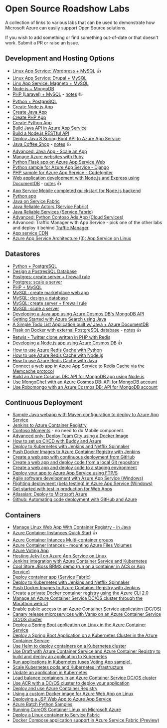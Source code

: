 # Open Source Roadshow Labs
A collection of links to various labs that can be used to demonstrate how Microsoft Azure can easily support Open Source solutions.

If you wish to add something or find something out-of-date or that doesn't work. Submit a PR or raise an Issue.

## Development and Hosting Options

* [Linux App Service: Wordpress + MySQL](https://github.com/Azure-App-Service/apps/tree/master/Wordpress) :thumbsup:
* [Linux App Service: Drupal + MySQL](https://github.com/Azure-App-Service/apps/tree/master/drupal-mysql)
* [Linx App Service: Magneto + MySQL](https://github.com/Azure-App-Service/apps/tree/master/Magneto)
* [Node.js + MongoDB](https://docs.microsoft.com/en-us/azure/app-service-web/app-service-web-tutorial-nodejs-mongodb-app)
* [PHP (Laravel) + MySQL](https://docs.microsoft.com/en-us/azure/app-service-web/app-service-web-tutorial-php-mysql) - [notes](PHP-Laravel+MySQL.md) :thumbsup:
* [Python + PostgreSQL](https://docs.microsoft.com/en-us/azure/app-service-web/app-service-web-tutorial-docker-python-postgresql-app)
* [Create Node.js App](https://docs.microsoft.com/en-us/azure/app-service-web/app-service-web-get-started-nodejs)
* [Create Java App](https://docs.microsoft.com/en-us/azure/app-service-web/app-service-web-get-started-java)
* [Create PHP App](https://docs.microsoft.com/en-us/azure/app-service-web/app-service-web-get-started-php)
* [Create Python App](https://docs.microsoft.com/en-us/azure/app-service-web/app-service-web-get-started-python)
* [Build Java API in Azure App Service](https://docs.microsoft.com/en-au/azure/app-service-api/app-service-api-java-api-app)
* [Build a Node.js RESTful API](https://docs.microsoft.com/en-au/azure/app-service-api/app-service-api-nodejs-api-app)
* [Deploy Java 8 Spring Boot API to Azure App Service](https://blogs.msdn.microsoft.com/cloud_solution_architect/2016/11/23/deploy-java-8-spring-boot-api-to-azure-app-service/)
* [Java Coffee Shop](https://github.com/Azure-Samples/app-service-web-java-get-started) - [notes](Java-Coffee-Shop.md) :thumbsup:
* [Advanced: Java App - Scale an App](https://github.com/Azure-Samples/app-service-java-scale-web-apps-on-linux)
* [Manage Azure websites with Ruby](https://github.com/Azure-Samples/app-service-web-ruby-manage)
* [Python Flask app on Azure App Service Web](https://github.com/Azure-Samples/python-docs-hello-world)
* [Python sample for Azure App Service - Django](https://github.com/Azure-Samples/app-service-web-python-get-started)
* [PHP sample for Azure App Service - CodeIgniter](https://github.com/Azure-Samples/app-service-web-php-get-started)
* [Web application development with Node.js and Express using DocumentDB](https://github.com/sjwaight/documentdb-node-todo-app) - [notes](node-express-docdb.md) :thumbsup: 
* [App Service Mobile completed quickstart for Node.js backend](https://github.com/Azure-Samples/app-service-mobile-nodejs-backend-quickstart)
* [Python app](https://github.com/Microsoft/TechnicalCommunityContent/tree/master/Open%20Dev%20Framework/Python/Session%202%20-%20Hands%20On)
* [Java on Service Fabric](https://docs.microsoft.com/en-us/azure/service-fabric/service-fabric-create-your-first-linux-application-with-java)
* [Java Reliable Actors (Service Fabric)](https://docs.microsoft.com/en-us/azure/service-fabric/service-fabric-reliable-actors-get-started-java)
* [Java Reliable Services (Service Fabric)](https://docs.microsoft.com/en-us/azure/service-fabric/service-fabric-reliable-services-quick-start-java)
* [Advanced: Python Contoso Ads App (Cloud Services)](https://github.com/Azure-Samples/cloud-services-python-contoso-ads-application)
* Advanced: Traffic Manager with App Service - pick one of the other labs and deploy it behind [Traffic Manager](https://docs.microsoft.com/en-us/azure/traffic-manager/).
* [App service CDN](https://docs.microsoft.com/en-us/azure/app-service-web/app-service-web-tutorial-content-delivery-network)
* [Azure App Service Architecture (3): App Service on Linux](http://itnerd.space/2016/11/02/azure-app-service-architecture-3-app-service-on-linux/)

## Datastores

* [Python + PostgreSQL](https://docs.microsoft.com/en-us/azure/app-service-web/app-service-web-tutorial-docker-python-postgresql-app)
* [Design a PostresSQL Database](https://docs.microsoft.com/en-us/azure/postgresql/tutorial-design-database-using-azure-cli)
* [Postgres: create server + firewall rule](https://docs.microsoft.com/en-us/azure/postgresql/scripts/sample-create-server-and-firewall-rule?toc=%2fcli%2fazure%2ftoc.json)
* [Postgres: scale a server](https://docs.microsoft.com/en-us/azure/postgresql/scripts/sample-scale-server-up-or-down?toc=%2fcli%2fazure%2ftoc.json)
* [PHP + MySQL](https://docs.microsoft.com/en-us/azure/app-service-web/app-service-web-tutorial-php-mysql?toc=%2fazure%2fmysql%2ftoc.json)
* [MySQL: create marketplace web app](https://docs.microsoft.com/en-us/azure/app-service-web/app-service-web-create-web-app-from-marketplace?toc=%2fazure%2fmysql%2ftoc.json)
* [MySQL: design a database](https://docs.microsoft.com/en-us/azure/mysql/tutorial-design-database-using-cli)
* [MySQL: create server + firewall rule](https://docs.microsoft.com/en-us/azure/mysql/scripts/sample-create-server-and-firewall-rule?toc=%2fcli%2fazure%2ftoc.json)
* [MySQL: scale a server](https://docs.microsoft.com/en-us/azure/mysql/scripts/sample-scale-server?toc=%2fcli%2fazure%2ftoc.json)
* [Developing a Java app using Azure Cosmos DB's MongoDB API](https://github.com/Azure-Samples/azure-cosmos-db-mongodb-java-getting-started)
* [Getting Started with Azure Search using Java](	https://github.com/Azure-Samples/search-java-getting-started)
* [A Simple Todo List Application built w/ Java + Azure DocumentDB](	https://github.com/Azure-Samples/documentdb-java-todo-app)
* [Flask on Docker with external PostgreSQL database](	https://github.com/Azure-Samples/docker-flask-postgres) - [notes](docker-flask-postgres.md) :thumbsup:
* [Retwis - Twitter clone written in PHP with Redis](	https://github.com/Azure-Samples/app-service-web-php-retwis)
* [Developing a Node.js app using Azure Cosmos DB](	https://github.com/Azure-Samples/azure-cosmos-db-documentdb-nodejs-getting-started) :thumbsup:
* [How to use Azure Redis Cache with Python](	https://docs.microsoft.com/en-us/azure/redis-cache/cache-python-get-started)
* [How to use Azure Redis Cache with Node.js](	https://docs.microsoft.com/en-us/azure/redis-cache/cache-nodejs-get-started)
* [How to use Azure Redis Cache with Java](https://docs.microsoft.com/en-us/azure/redis-cache/cache-java-get-started)
* [Connect a web app in Azure App Service to Redis Cache via the Memcache protocol](https://docs.microsoft.com/en-us/azure/app-service-web/web-sites-connect-to-redis-using-memcache-protocol?toc=%2fazure%2fredis-cache%2ftoc.json)
* [Build an Azure Cosmos DB: API for MongoDB app using Node.js](https://docs.microsoft.com/en-us/azure/cosmos-db/mongodb-samples)
* [Use MongoChef with an Azure Cosmos DB: API for MongoDB account](https://docs.microsoft.com/en-us/azure/cosmos-db/mongodb-mongochef)
* [Use Robomongo with an Azure Cosmos DB: API for MongoDB account](https://docs.microsoft.com/en-us/azure/cosmos-db/mongodb-robomongo)

## Continuous Deployment

* [Sample Java webapp with Maven configuration to deploy to Azure App Service](https://github.com/Azure-Samples/app-service-maven)	
* [Jenkins to Azure Container Registry](https://github.com/Azure/azure-quickstart-templates/tree/master/201-jenkins-acr)
* [Contoso Moments](https://github.com/azure-appservice-samples/ContosoMoments) - no need to do Mobile component.
* [Advanced only: Deploy Team City using a Docker Image](https://hub.docker.com/r/jetbrains/teamcity-server/)
* [How to set up CI/CD with Buddy and Azure](https://hackernoon.com/how-to-set-up-ci-cd-with-buddy-and-azure-b9ec91e8c4ff)
* [Deploy to Kubernetes with Jenkins and Netflix Spinnaker](	https://github.com/Azure/azure-quickstart-templates/tree/master/301-jenkins-acr-spinnaker-k8s)
* [Push Docker Images to Azure Container Registry with Jenkins](	https://github.com/Azure/azure-quickstart-templates/tree/master/201-jenkins-acr)
* [Create a web app with continuous deployment from GitHub](	https://docs.microsoft.com/en-us/azure/app-service-web/scripts/app-service-cli-continuous-deployment-github)
* [Create a web app and deploy code from a local Git repository](	https://docs.microsoft.com/en-us/azure/app-service-web/scripts/app-service-cli-deploy-local-git?toc=%2fcli%2fazure%2ftoc.json)
* [Create a web app and deploy code to a staging environment](	https://docs.microsoft.com/en-us/azure/app-service-web/scripts/app-service-cli-deploy-staging-environment?toc=%2fcli%2fazure%2ftoc.json)
* [Deploy your app to Azure App Service using FTP/S](	https://docs.microsoft.com/en-us/azure/app-service-web/app-service-deploy-ftp)
* [Agile software development with Azure App Service (Windows)](	https://docs.microsoft.com/en-us/azure/app-service-web/app-service-agile-software-development)
* [Flighting deployment (beta testing) in Azure App Service (Windows)](	https://docs.microsoft.com/en-us/azure/app-service-web/app-service-web-test-in-production-controlled-test-flight)
* [Get started with test in production for Web Apps](	https://docs.microsoft.com/en-us/azure/app-service-web/app-service-web-test-in-production-get-start)
* [Atlassian: Deploy to Microsoft Azure](https://confluence.atlassian.com/bitbucket/deploy-to-microsoft-azure-900820699.html)
* [Github: Automating code deployment with GitHub and Azure](https://github.com/blog/2056-automating-code-deployment-with-github-and-azure)

## Containers

* [Manage Linux Web App With Container Registry - in Java](https://github.com/Azure-Samples/app-service-java-deploy-image-from-acr-to-linux)
* [Azure Container Instances Quick Start](https://docs.microsoft.com/en-us/azure/container-instances/container-instances-quickstart) :thumbsup:
* [Azure Container Intances Multi-container groups](https://docs.microsoft.com/en-us/azure/container-instances/container-instances-multi-container-group)
* [Azure Container Intances - mounting Azure Files Volumes](https://docs.microsoft.com/en-us/azure/container-instances/container-instances-mounting-azure-files-volume)
* [Azure Voting App](https://github.com/Azure-Samples/azure-voting-app)
* [Hosting Jekyll on Azure App Service on Linux](http://anthonychu.ca/post/jekyll-azure-app-service-linux/)
* [Jenkins integration with Azure Container Service and Kubernetes](https://docs.microsoft.com/en-us/azure/container-service/container-service-kubernetes-jenkins)
* [Cool Store JBoss BRMS demo (run on a container in ACS or App Service)](https://github.com/jbossdemocentral/brms-coolstore-demo)
* [Deploy container app (Service Fabric)](https://docs.microsoft.com/en-us/azure/service-fabric/service-fabric-deploy-container-linux)
* [Deploy to Kubernetes with Jenkins and Netflix Spinnaker](https://github.com/Azure/azure-quickstart-templates/tree/master/301-jenkins-acr-spinnaker-k8s)
* [Push Docker Images to Azure Container Registry with Jenkins](https://github.com/Azure/azure-quickstart-templates/tree/master/201-jenkins-acr)
* [Create a private Docker container registry using the Azure CLI 2.0	](https://docs.microsoft.com/en-au/azure/container-registry/container-registry-get-started-azure-cli)
* [Manage an Azure Container Service DC/OS cluster through the Marathon web UI](https://docs.microsoft.com/en-us/azure/container-service/container-service-mesos-marathon-ui)
* [Enable public access to an Azure Container Service application (DC/OS)	](https://docs.microsoft.com/en-us/azure/container-service/container-service-enable-public-access)
* [Canary release microservices with Vamp on an Azure Container Service DC/OS cluster](https://docs.microsoft.com/en-us/azure/container-service/container-service-dcos-vamp-canary-release)
* [Deploy a Spring Boot application on Linux in the Azure Container Service](https://docs.microsoft.com/en-us/azure/container-service/container-service-deploy-spring-boot-app-on-linux)
* [Deploy a Spring Boot Application on a Kubernetes Cluster in the Azure Container Service](https://docs.microsoft.com/en-us/azure/container-service/container-service-deploy-spring-boot-app-on-kubernetes	)
* [Use Helm to deploy containers on a Kubernetes cluster](https://docs.microsoft.com/en-us/azure/container-service/container-service-kubernetes-helm)
* [Use Draft with Azure Container Service and Azure Container Registry to build and deploy an application to Kubernetes	](	https://docs.microsoft.com/en-us/azure/container-service/container-service-draft-up	)
* [Run applications in Kubernetes (uses Voting App sample).](https://docs.microsoft.com/en-us/azure/container-service/container-service-tutorial-kubernetes-deploy-application)
* [Scale Kubernetes pods and Kubernetes infrastructure](https://docs.microsoft.com/en-us/azure/container-service/container-service-tutorial-kubernetes-scale)
* [Update an application in Kubernetes](https://docs.microsoft.com/en-us/azure/container-service/container-service-tutorial-kubernetes-app-update)
* [Load balance containers in an Azure Container Service DC/OS cluster](https://docs.microsoft.com/en-us/azure/container-service/container-service-load-balancing)
* [Use ACR with a DC/OS cluster to deploy your application](https://docs.microsoft.com/en-us/azure/container-service/container-service-dcos-acr)
* [Deploy and use Azure Container Registry](https://docs.microsoft.com/en-us/azure/container-service/container-service-tutorial-kubernetes-prepare-acr)
* [Using a custom Docker image for Azure Web App on Linux](https://docs.microsoft.com/en-us/azure/app-service-web/app-service-linux-using-custom-docker-image)
* [Deploying a JSP Web App to Azure App Service](https://alexandrebrisebois.wordpress.com/2015/09/15/azure-adventures-deploying-a-jsp-web-app-to-azure-app-service/)
* [Azure Batch Python Samples](https://github.com/Azure/azure-batch-samples/tree/master/Python/Batch)
* [Running CoreOS Container Linux on Microsoft Azure](https://coreos.com/os/docs/latest/booting-on-azure.html)
* [Deploy a Linux container to Service Fabric](https://docs.microsoft.com/en-us/azure/service-fabric/service-fabric-deploy-container-linux)
* [	Docker Compose application support in Azure Service Fabric (Preview)](https://docs.microsoft.com/en-us/azure/service-fabric/service-fabric-docker-compose)
